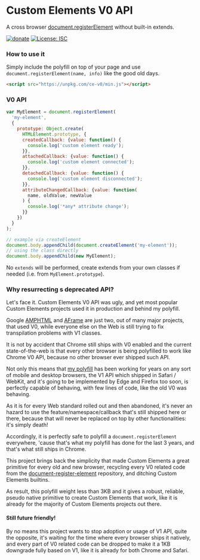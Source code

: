 # Custom Elements V0 API
A cross browser [document.registerElement](https://github.com/WebReflection/document-register-element) without built-in extends.

[![donate](https://img.shields.io/badge/$-donate-ff69b4.svg?maxAge=2592000&style=flat)](https://github.com/WebReflection/donate) [![License: ISC](https://img.shields.io/badge/License-ISC-yellow.svg)](https://opensource.org/licenses/ISC)

### How to use it
Simply include the polyfill on top of your page and use `document.registerElement(name, info)` like the good old days.
```html
<script src="https://unpkg.com/ce-v0/min.js"></script>
```

### V0 API
```js
var MyElement = document.registerElement(
  'my-element',
  {
    prototype: Object.create(
      HTMLElement.prototype, {
      createdCallback: {value: function() {
        console.log('custom element ready');
      }},
      attachedCallback: {value: function() {
        console.log('custom element connected');
      }},
      detachedCallback: {value: function() {
        console.log('custom element disconnected');
      }},
      attributeChangedCallback: {value: function(
        name, oldValue, newValue
      ) {
        console.log('*any* attribute change');
      }}
    })
  }
);

// example via createElement
document.body.appendChild(document.createElement('my-element'));
// using the class directly
document.body.appendChild(new MyElement);
```
No `extends` will be performed, create extends from your own classes if needed (i.e. from `MyElement.prototype`).

### Why resurrecting s deprecated API?
Let's face it. Custom Elements V0 API was ugly, and yet most popular Custom Elements projects used it in production and behind my polyfill.

Google [AMPHTML](https://www.ampproject.org) and [AFrame](https://aframe.io) are just two, out of many major projects, that used V0, while everyone else on the Web is still trying to fix transpilation problems with V1 classes.

It is not by accident that Chrome still ships with V0 enabled and the current state-of-the-web is that every other browser is being polyfilled to work like Chrome V0 API, because no other browser ever shipped such API.

Not only this means that [my polyfill](https://github.com/WebReflection/document-register-element) has been working for years on any sort of mobile and desktop browsers, the V1 API which shipped in Safari / WebKit, and it's going to be implemented by Edge and Firefox too soon, is perfectly capable of behaving, with few lines of code, like the old V0 was behaving.

As it is for every Web standard rolled out and then abandoned, it's never an hazard to use the feature/namespace/callback that's still shipped here or there, because that will never be replaced on top by other functionalities: it's simply death!

Accordingly, it is perfectly safe to polyfill a `document.registerElement` everywhere, 'cause that's what my polyfill has done for the last 3 years, and that's what still ships in Chrome.

This project brings back the simplicity that made Custom Elements a great primitive for every old and new browser,
recycling every V0 related code from the [document-register-element](https://github.com/WebReflection/document-register-element) repository, and ditching Custom Elements builtins.

As result, this polyfill weight less than 3KB and it gives a robust, reliable, pseudo native primitive to create Custom Elements that work, like it is already for the majority of Custom Elements projects out there.

#### Still future friendly!
By no means this project wants to stop adoption or usage of V1 API, quite the opposite, it's waiting for the time where every browser ships it natively, and every part of V0 related code can be dropped to make it a 1KB downgrade fully based on V1, like it is already for both Chrome and Safari.